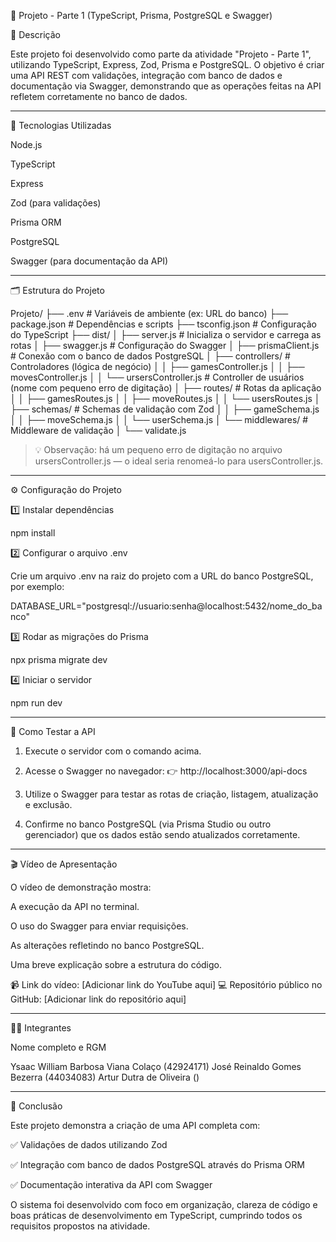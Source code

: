 🧩 Projeto - Parte 1 (TypeScript, Prisma, PostgreSQL e Swagger)

📘 Descrição

Este projeto foi desenvolvido como parte da atividade "Projeto - Parte 1", utilizando TypeScript, Express, Zod, Prisma e PostgreSQL.
O objetivo é criar uma API REST com validações, integração com banco de dados e documentação via Swagger, demonstrando que as operações feitas na API refletem corretamente no banco de dados.


---

🚀 Tecnologias Utilizadas

Node.js

TypeScript

Express

Zod (para validações)

Prisma ORM

PostgreSQL

Swagger (para documentação da API)



---

🗂️ Estrutura do Projeto

Projeto/
├── .env                      # Variáveis de ambiente (ex: URL do banco)
├── package.json              # Dependências e scripts
├── tsconfig.json             # Configuração do TypeScript
├── dist/
│   ├── server.js             # Inicializa o servidor e carrega as rotas
│   ├── swagger.js            # Configuração do Swagger
│   ├── prismaClient.js       # Conexão com o banco de dados PostgreSQL
│   ├── controllers/          # Controladores (lógica de negócio)
│   │   ├── gamesController.js
│   │   ├── movesController.js
│   │   └── ursersController.js   # Controller de usuários (nome com pequeno erro de digitação)
│   ├── routes/               # Rotas da aplicação
│   │   ├── gamesRoutes.js
│   │   ├── moveRoutes.js
│   │   └── usersRoutes.js
│   ├── schemas/              # Schemas de validação com Zod
│   │   ├── gameSchema.js
│   │   ├── moveSchema.js
│   │   └── userSchema.js
│   └── middlewares/          # Middleware de validação
│       └── validate.js

> 💡 Observação: há um pequeno erro de digitação no arquivo ursersController.js — o ideal seria renomeá-lo para usersController.js.




---

⚙️ Configuração do Projeto

1️⃣ Instalar dependências

npm install

2️⃣ Configurar o arquivo .env

Crie um arquivo .env na raiz do projeto com a URL do banco PostgreSQL, por exemplo:

DATABASE_URL="postgresql://usuario:senha@localhost:5432/nome_do_banco"

3️⃣ Rodar as migrações do Prisma

npx prisma migrate dev

4️⃣ Iniciar o servidor

npm run dev


---

📜 Como Testar a API

1. Execute o servidor com o comando acima.


2. Acesse o Swagger no navegador:
👉 http://localhost:3000/api-docs


3. Utilize o Swagger para testar as rotas de criação, listagem, atualização e exclusão.


4. Confirme no banco PostgreSQL (via Prisma Studio ou outro gerenciador) que os dados estão sendo atualizados corretamente.




---

🎬 Vídeo de Apresentação

O vídeo de demonstração mostra:

A execução da API no terminal.

O uso do Swagger para enviar requisições.

As alterações refletindo no banco PostgreSQL.

Uma breve explicação sobre a estrutura do código.


📹 Link do vídeo: [Adicionar link do YouTube aqui]
💻 Repositório público no GitHub: [Adicionar link do repositório aqui]


---

👩‍💻 Integrantes

Nome completo e	RGM

Ysaac William Barbosa Viana Colaço	(42924171)
José Reinaldo Gomes Bezerra	(44034083)
Artur Dutra de Oliveira	()



---

🏁 Conclusão

Este projeto demonstra a criação de uma API completa com:

✅ Validações de dados utilizando Zod

✅ Integração com banco de dados PostgreSQL através do Prisma ORM

✅ Documentação interativa da API com Swagger


O sistema foi desenvolvido com foco em organização, clareza de código e boas práticas de desenvolvimento em TypeScript, cumprindo todos os requisitos propostos na atividade.
